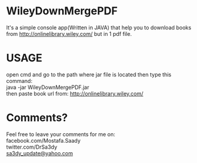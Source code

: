 # WileyDownMergePDF
It's a simple console app(Written in JAVA) that help you to download books from http://onlinelibrary.wiley.com/ but in 1 pdf file.
# USAGE
open cmd and go to the path where jar file is located then type this command:
<br />
java -jar WileyDownMergePDF.jar
<br />
then paste book url from: http://onlinelibrary.wiley.com/

# Comments?
Feel free to leave your comments for me on:
<br />
facebook.com/Mostafa.Saady
<br />
twitter.com/DrSa3dy
<br />
sa3dy_update@yahoo.com
